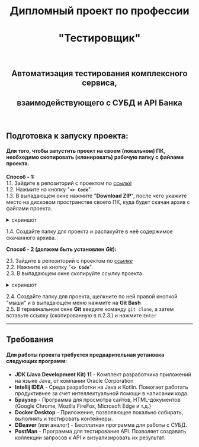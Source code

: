 <div align="center">
  
# Дипломный проект по профессии 
# "Тестировщик"
<br>

## Автоматизация тестирования комплексного сервиса,
## взаимодействующего с СУБД и API Банка
<br>

<div align="left">

## Подготовка к запуску проекта:
#### Для того, чтобы запустить проект на своем (локальном) ПК, необходимо скопировать (клонировать) рабочую папку с файлами проекта. <br>
**Способ - 1:** <br>
  1.1. Зайдите в репозиторий с проектом по [*ссылке*](https://github.com/Kanger79/HW_9_DiplomProject) <br>
  1.2. Нажмите на кнопку "**`<> Code`**". <br>
  1.3. В выпадающем окне нажмите "**Download ZIP**", после чего укажите место на дисковом пространстве своего ПК, куда будет скачан архив с файлами проекта. <br>

<details>
 <summary>скриншот</summary>
  
  ![4_ReadMe_01+](https://github.com/Kanger79/HW_9_DiplomProject/assets/127352228/99645f5e-8e50-4fa9-b786-f2302e9458db)

</details>
  
  1.4. Создайте папку для проекта и распакуйте в неё содержимое скачанного архива. <br>

  **Способ - 2 (должем быть установлен *Git*):**

  2.1. Зайдите в репозиторий с проектом по [*ссылке*](https://github.com/Kanger79/HW_9_DiplomProject) <br>
  2.2. Нажмите на кнопку "**`<> Code`**". <br>
  2.3. В выпадающем окне скопируйте ссылку проекта. <br>

  <details>
 <summary>скриншот</summary>
  
  ![4_ReadMe_02+](https://github.com/Kanger79/HW_9_DiplomProject/assets/127352228/26209aca-24ad-4b19-9c9b-28170f1653ab)


</details>
  
  2.4. Создайте папку для проекта, щелкните по ней правой кнопкой "мыши" и в выпадающем меню нажмите на **Git Bash** <br>
  2.5. В терминальном окне **Git** введите команду `git clone`, а затем вставьте ссылку (скопированную в п.2.3.) и нажмите `Enter` <br>

  ---

  ## Требования

  #### Для работы проекта требуется предварительная установка следующих программ:
   * **JDK (Java Development Kit) 11** - Комплект разработчика приложений на языке Java, от компании Oracle Corporation 
   * **Intellij IDEA** - Среда разработки на Java и Kotlin. Помогает работать продуктивнее за счет интеллектуальной помощи в написании кода.
   * **Браузер**    - Программа для просмотра сайтов, HTML-документов (Google Chrome, Mozilla FireFox, Microsoft Edge и т.д.)
   * **Docker Desktop**  - Приложение, позволяющее локально собирать, выполнять и тестировать контейнеры.
   * **DBeaver** (или аналог) - Бесплатная программа для работы с СУБД.
   * **PostMan** - Программа для тестирования API. Позволяет создавать коллекции запросов к API и визуализировать их результат.

  
  
  

